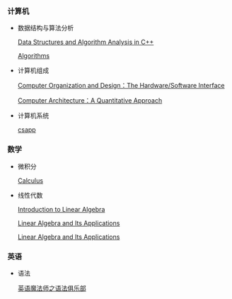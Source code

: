 ### 计算机

- 数据结构与算法分析
  
  [Data Structures and Algorithm Analysis in C++](https://book.douban.com/subject/1971825)
  
  [Algorithms](https://book.douban.com/subject/10432347)

- 计算机组成
  
  [Computer Organization and Design：The Hardware/Software Interface](https://book.douban.com/subject/25813550)

  [Computer Architecture：A Quantitative Approach](https://book.douban.com/subject/7006537)

- 计算机系统

  [csapp](https://book.douban.com/subject/26912767)

### 数学

- 微积分

  [Calculus](https://book.douban.com/subject/5504028)

- 线性代数
  
  [Introduction to Linear Algebra](https://book.douban.com/subject/3582335)
  
  [Linear Algebra and Its Applications](https://book.douban.com/subject/1758235)

  [Linear Algebra and Its Applications](https://book.douban.com/subject/6853868)

### 英语

- 语法
  
  [英语魔法师之语法俱乐部](https://book.douban.com/subject/1014914)